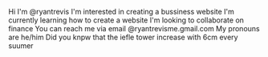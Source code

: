 Hi I'm @ryantrevis
I'm interested in creating a bussiness website
I'm currently learning how to create a website
I'm looking to collaborate on finance 
You can reach me via email @ryantrevisme.gmail.com
My pronouns are he/him
Did you knpw that the iefle tower increase with 6cm every suumer